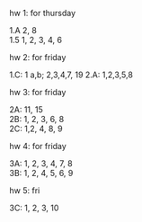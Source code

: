hw 1: for thursday

1.A 2, 8  
1.5 1, 2, 3, 4, 6  

hw 2: for friday  

1.C: 1 a,b; 2,3,4,7, 19
2.A:  1,2,3,5,8  

hw 3: for friday

2A: 11, 15  
2B: 1, 2, 3, 6, 8  
2C: 1,2, 4, 8, 9  


hw 4: for friday

3A: 1, 2, 3, 4, 7, 8  
3B: 1, 2, 4, 5, 6, 9

hw 5: fri

3C: 1, 2, 3, 10




